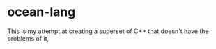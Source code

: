 # ocean-lang
This is my attempt at creating a superset of C++ that doesn't have the problems of it, 
